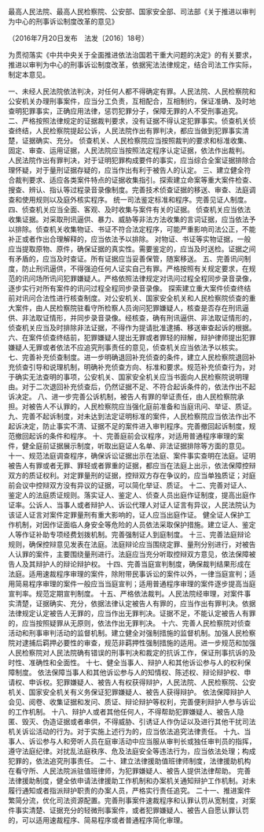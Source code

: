 最高人民法院、最高人民检察院、公安部、国家安全部、司法部《关于推进以审判为中心的刑事诉讼制度改革的意见》

（2016年7月20日发布 法发〔2016〕18号）

为贯彻落实《中共中央关于全面推进依法治国若干重大问题的决定》的有关要求，推进以审判为中心的刑事诉讼制度改革，依据宪法法律规定，结合司法工作实际，制定本意见。

一、未经人民法院依法判决，对任何人都不得确定有罪。人民法院、人民检察院和公安机关办理刑事案件，应当分工负责，互相配合，互相制约，保证准确、及时地查明犯罪事实，正确应用法律，惩罚犯罪分子，保障无罪的人不受刑事追究。
二、严格按照法律规定的证据裁判要求，没有证据不得认定犯罪事实。侦查机关侦查终结，人民检察院提起公诉，人民法院作出有罪判决，都应当做到犯罪事实清楚，证据确实、充分。
侦查机关、人民检察院应当按照裁判的要求和标准收集、固定、审查、运用证据，人民法院应当按照法定程序认定证据，依法作出裁判。
人民法院作出有罪判决，对于证明犯罪构成要件的事实，应当综合全案证据排除合理怀疑，对于量刑证据存疑的，应当作出有利于被告人的认定。
三、建立健全符合裁判要求、适应各类案件特点的证据收集指引。探索建立命案等重大案件检查、搜查、辨认、指认等过程录音录像制度。完善技术侦查证据的移送、审查、法庭调查和使用规则以及庭外核实程序。 统一司法鉴定标准和程序。完善见证人制度。
四、侦查机关应当全面、客观、及时收集与案件有关的证据。
侦查机关应当依法收集证据。对采取刑讯逼供、暴力、威胁等非法方法收集的言词证据，应当依法予以排除。侦查机关收集物证、书证不符合法定程序，可能严重影响司法公正，不能补正或者作出合理解释的，应当依法予以排除。
对物证、书证等实物证据，一般应当提取原物、原件，确保证据的真实性。需要鉴定的，应当及时送检。证据之间有矛盾的，应当及时查证。所有证据应当妥善保管，随案移送。
五、完善讯问制度，防止刑讯逼供，不得强迫任何人证实自己有罪。严格按照有关规定要求，在规范的讯问场所讯问犯罪嫌疑人。严格依照法律规定对讯问过程全程同步录音录像，逐步实行对所有案件的讯问过程全程同步录音录像。
探索建立重大案件侦查终结前对讯问合法性进行核查制度。对公安机关、国家安全机关和人民检察院侦查的重大案件，由人民检察院驻看守所检察人员询问犯罪嫌疑人，核查是否存在刑讯逼供、非法取证情形，并同步录音录像。经核查，确有刑讯逼供、非法取证情形的，侦查机关应当及时排除非法证据，不得作为提请批准逮捕、移送审查起诉的根据。
六、在案件侦查终结前，犯罪嫌疑人提出无罪或者罪轻的辩解，辩护律师提出犯罪嫌疑人无罪或者依法不应追究刑事责任的意见，侦查机关应当依法予以核实。
七、完善补充侦查制度。进一步明确退回补充侦查的条件，建立人民检察院退回补充侦查引导和说理机制，明确补充侦查方向、标准和要求。规范补充侦查行为，对于确实无法查明的事项，公安机关、国家安全机关应当书面向人民检察院说明理由。对于二次退回补充侦查后，仍然证据不足、不符合起诉条件的，依法作出不起诉决定。
八、进一步完善公诉机制，被告人有罪的举证责任，由人民检察院承担。对被告人不认罪的，人民检察院应当强化庭前准备和当庭讯问、举证、质证。
九、完善不起诉制度，对未达到法定证明标准的案件，人民检察院应当依法作出不起诉决定，防止事实不清、证据不足的案件进入审判程序。完善撤回起诉制度，规范撤回起诉的条件和程序。
十、完善庭前会议程序，对适用普通程序审理的案件，健全庭前证据展示制度，听取出庭证人名单、非法证据排除等方面的意见。
十一、规范法庭调查程序，确保诉讼证据出示在法庭、案件事实查明在法庭。证明被告人有罪或者无罪、罪轻或者罪重的证据，都应当在法庭上出示，依法保障控辩双方的质证权利。对定罪量刑的证据，控辩双方存在争议的，应当单独质证；对庭前会议中控辩双方没有异议的证据，可以简化举证、质证。
十二、完善对证人、鉴定人的法庭质证规则。落实证人、鉴定人、侦查人员出庭作证制度，提高出庭作证率。公诉人、当事人或者辩护人、诉讼代理人对证人证言有异议，人民法院认为该证人证言对案件定罪量刑有重大影响的，证人应当出庭作证。
健全证人保护工作机制，对因作证面临人身安全等危险的人员依法采取保护措施。建立证人、鉴定人等作证补助专项经费划拨机制。完善强制证人到庭制度。
十三、完善法庭辩论规则，确保控辩意见发表在法庭。法庭辩论应当围绕定罪、量刑分别进行，对被告人认罪的案件，主要围绕量刑进行。法庭应当充分听取控辩双方意见，依法保障被告人及其辩护人的辩论辩护权。
十四、完善当庭宣判制度，确保裁判结果形成在法庭。适用速裁程序审理的案件，除附带民事诉讼的案件以外，一律当庭宣判；适用简易程序审理的案件一般应当当庭宣判；适用普通程序审理的案件逐步提高当庭宣判率。规范定期宣判制度。
十五、严格依法裁判。人民法院经审理，对案件事实清楚，证据确实、充分，依据法律认定被告人有罪的，应当作出有罪判决。依据法律规定认定被告人无罪的，应当作出无罪判决。证据不足，不能认定被告人有罪的，应当按照疑罪从无原则，依法作出无罪判决。
十六、完善人民检察院对侦查活动和刑事审判活动的监督机制。建立健全对强制措施的监督机制。加强人民检察院对逮捕后羁押必要性的审查，规范非羁押性强制措施的适用。进一步规范和加强人民检察院对人民法院确有错误的刑事判决和裁定的抗诉工作，保证刑事抗诉的及时性、准确性和全面性。
十七、健全当事人、辩护人和其他诉讼参与人的权利保障制度。
依法保障当事人和其他诉讼参与人的知情权、陈述权、辩论辩护权、申请权、申诉权。犯罪嫌疑人、被告人有权获得辩护，人民法院、人民检察院、公安机关、国家安全机关有义务保证犯罪嫌疑人、被告人获得辩护。
依法保障辩护人会见、阅卷、收集证据和发问、质证、辩论辩护等权利，完善便利辩护人参与诉讼的工作机制。
十八、辩护人或者其他任何人，不得帮助犯罪嫌疑人、被告人隐匿、毁灭、伪造证据或者串供，不得威胁、引诱证人作伪证以及进行其他干扰司法机关诉讼活动的行为。对于实施上述行为的，应当依法追究法律责任。
十九、当事人、诉讼参与人和旁听人员在庭审活动中应当服从审判长或独任审判员的指挥，遵守法庭纪律。对扰乱法庭秩序、危及法庭安全等违法行为，应当依法处理；构成犯罪的，依法追究刑事责任。
二十、建立法律援助值班律师制度，法律援助机构在看守所、人民法院派驻值班律师，为犯罪嫌疑人、被告人提供法律帮助。
完善法律援助制度，健全依申请法律援助工作机制和办案机关通知辩护工作机制。对未履行通知或者指派辩护职责的办案人员，严格实行责任追究。
二十一、推进案件繁简分流，优化司法资源配置。完善刑事案件速裁程序和认罪认罚从宽制度，对案件事实清楚、证据充分的轻微刑事案件，或者犯罪嫌疑人、被告人自愿认罪认罚的，可以适用速裁程序、简易程序或者普通程序简化审理。